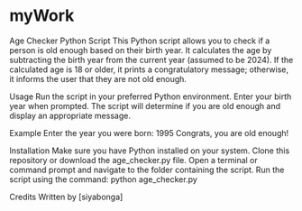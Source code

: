 # myWork
Age Checker Python Script
This Python script allows you to check if a person is old enough based on their birth year. It calculates the age by subtracting the birth year from the current year (assumed to be 2024). If the calculated age is 18 or older, it prints a congratulatory message; otherwise, it informs the user that they are not old enough.

Usage
Run the script in your preferred Python environment.
Enter your birth year when prompted.
The script will determine if you are old enough and display an appropriate message.

Example
Enter the year you were born: 1995
Congrats, you are old enough!

Installation
Make sure you have Python installed on your system.
Clone this repository or download the age_checker.py file.
Open a terminal or command prompt and navigate to the folder containing the script.
Run the script using the command: python age_checker.py

Credits
Written by [siyabonga]
